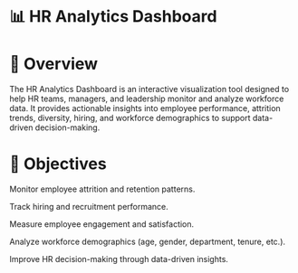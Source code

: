 # 📊 HR Analytics Dashboard

# 📌 Overview

The HR Analytics Dashboard is an interactive visualization tool designed to help HR teams, managers, and leadership monitor and analyze workforce data. It provides actionable insights into employee performance, attrition trends, diversity, hiring, and workforce demographics to support data-driven decision-making.



# 🎯 Objectives

Monitor employee attrition and retention patterns.

Track hiring and recruitment performance.

Measure employee engagement and satisfaction.

Analyze workforce demographics (age, gender, department, tenure, etc.).

Improve HR decision-making through data-driven insights.
